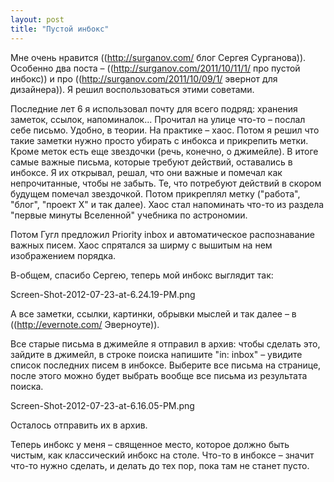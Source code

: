 ```yaml
---
layout: post
title: "Пустой инбокс"
---
```

Мне очень нравится ((http://surganov.com/ блог Сергея Сурганова)). Особенно два поста – ((http://surganov.com/2011/10/11/1/ про пустой инбокс)) и про ((http://surganov.com/2011/10/09/1/ эвернот для дизайнера)). Я решил воспользоваться этими советами.

Последние лет 6 я использовал почту для всего подряд: хранения заметок, ссылок, напоминалок... Прочитал на улице что-то – послал себе письмо. Удобно, в теории. На практике – хаос. Потом я решил что такие заметки нужно просто убирать с инбокса и прикрепить метки. Кроме меток есть еще звездочки (речь, конечно, о джимейле). В итоге самые важные письма, которые требуют действий, оставались в инбоксе. Я их открывал, решал, что они важные и помечал как непрочитанные, чтобы не забыть. Те, что потребуют действий в скором будущем помечал звездочкой. Потом прикреплял метку ("работа", "блог", "проект X" и так далее). Хаос стал напоминать что-то из раздела "первые минуты Вселенной" учебника по астрономии.

Потом Гугл предложил Priority inbox и автоматическое распознавание важных писем. Хаос спрятался за ширму с вышитым на нем изображением порядка. 

В-общем, спасибо Сергею, теперь мой инбокс выглядит так:

Screen-Shot-2012-07-23-at-6.24.19-PM.png

А все заметки, ссылки, картинки, обрывки мыслей и так далее – в ((http://evernote.com/ Эверноуте)).

Все старые письма в джимейле я отправил в архив: чтобы сделать это, зайдите в джимейл, в строке поиска напишите "in: inbox" – увидите список последних писем в инбоксе. Выберите все письма на странице, после этого можно будет выбрать вообще все письма из результата поиска.

Screen-Shot-2012-07-23-at-6.16.05-PM.png

Осталось отправить их в архив. 

Теперь инбокс у меня – священное место, которое должно быть чистым, как классический инбокс на столе. Что-то в инбоксе – значит что-то нужно сделать, и делать до тех пор, пока там не станет пусто. 
